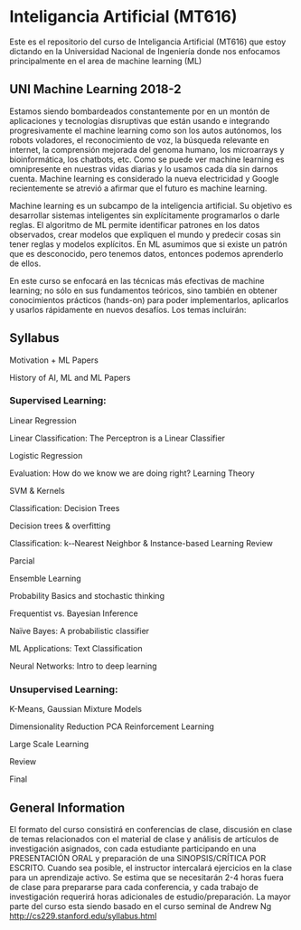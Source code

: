 # Inteligancia Artificial (MT616) 

Este es el repositorio del curso de Inteligancia Artificial (MT616) que estoy dictando en la Universidad Nacional de Ingeniería donde nos enfocamos principalmente en el area de machine learning (ML)

## UNI Machine Learning 2018-2

Estamos siendo bombardeados constantemente por en un montón de aplicaciones y tecnologías disruptivas que están usando e integrando progresivamente el machine learning como son los autos autónomos, los robots voladores, el reconocimiento de voz, la búsqueda relevante en internet, la comprensión mejorada del genoma humano, los microarrays y bioinformática, los chatbots, etc. Como se puede ver machine learning es omnipresente en nuestras vidas diarias y lo usamos cada día sin darnos cuenta. Machine learning es considerado la nueva electricidad y Google recientemente se atrevió a afirmar que el futuro es machine learning.

Machine learning es un subcampo de la inteligencia artificial. Su objetivo es desarrollar sistemas inteligentes sin explícitamente programarlos o darle reglas. El algoritmo de ML permite identificar patrones en los datos observados, crear modelos que expliquen el mundo y predecir cosas sin tener reglas y modelos explícitos. En ML asumimos que si existe un patrón que es desconocido, pero tenemos datos, entonces podemos aprenderlo de ellos.

En este curso se enfocará en las técnicas más efectivas de machine learning; no sólo en sus fundamentos teóricos, sino también en obtener conocimientos prácticos (hands-on) para poder implementarlos, aplicarlos y usarlos rápidamente en nuevos desafíos. Los temas incluirán:

## Syllabus

Motivation + ML Papers

History of AI, ML and ML Papers

### Supervised Learning:

Linear Regression

Linear Classification: The Perceptron is a Linear Classifier

Logistic Regression

Evaluation: How do we know we are doing right?
Learning Theory

SVM & Kernels

Classification: Decision Trees

Decision trees & overfitting

Classification: k-‐Nearest Neighbor & Instance-based Learning
Review

Parcial

Ensemble Learning

Probability Basics and stochastic thinking

Frequentist vs. Bayesian Inference

Naïve Bayes: A probabilistic classifier

ML Applications: Text Classification

Neural Networks: Intro to deep learning

### Unsupervised Learning:

K-Means, Gaussian Mixture Models

Dimensionality Reduction PCA
Reinforcement Learning

Large Scale Learning

Review

Final

## General Information
El formato del curso consistirá en conferencias de clase, discusión en clase de temas relacionados con el material de clase y análisis de artículos de investigación asignados, con cada estudiante participando en una PRESENTACIÓN ORAL y preparación de una SINOPSIS/CRÍTICA POR ESCRITO. Cuando sea posible, el instructor intercalará ejercicios en la clase para un aprendizaje activo. Se estima que se necesitarán 2-4 horas fuera de clase para prepararse para cada conferencia, y cada trabajo de investigación requerirá horas adicionales de estudio/preparación.
La mayor parte del curso esta siendo basado en el curso seminal de Andrew Ng  http://cs229.stanford.edu/syllabus.html
